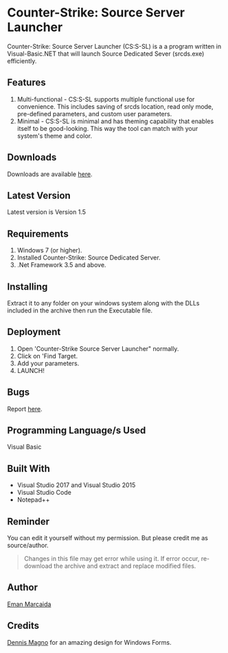 # Counter-Strike: Source Server Launcher

Counter-Strike: Source Server Launcher (CS:S-SL) is a a program written in Visual-Basic.NET that will launch Source Dedicated Sever (srcds.exe) efficiently.

## Features

1. Multi-functional - CS:S-SL supports multiple functional use for convenience.  This includes saving of srcds location, read only mode, pre-defined parameters, and custom user parameters. 
2. Minimal - CS:S-SL is minimal and has theming capability that enables itself to be good-looking. This way the tool can match with your system's theme and color.

## Downloads

Downloads are available [here](https://emandev.github.io/css-sl/).

## Latest Version

Latest version is Version 1.5

## Requirements

1. Windows 7 (or higher).
2. Installed Counter-Strike: Source Dedicated Server.
3. .Net Framework 3.5 and above.

## Installing

Extract it to any folder on your windows system along with the DLLs included in the archive then run the Executable file.

## Deployment

1. Open 'Counter-Strike Source Server Launcher" normally.
2. Click on 'Find Target.
3. Add your parameters.
4. LAUNCH!

## Bugs

Report [here](https://github.com/EmanDev/Counter-Strike--Source-Server-Launcher/issues).

## Programming Language/s Used

Visual Basic

## Built With

* Visual Studio 2017 and Visual Studio 2015
* Visual Studio Code
* Notepad++

## Reminder

You can edit it yourself without my permission. But please credit me as source/author.

> Changes in this file may get error while using it. If error occur, re-download the archive and extract and replace modified files.

## Author

[Eman Marcaida](https://github.com/EmanDev)

## Credits

[Dennis Magno](https://github.com/dennismagno) for an amazing design for Windows Forms.
